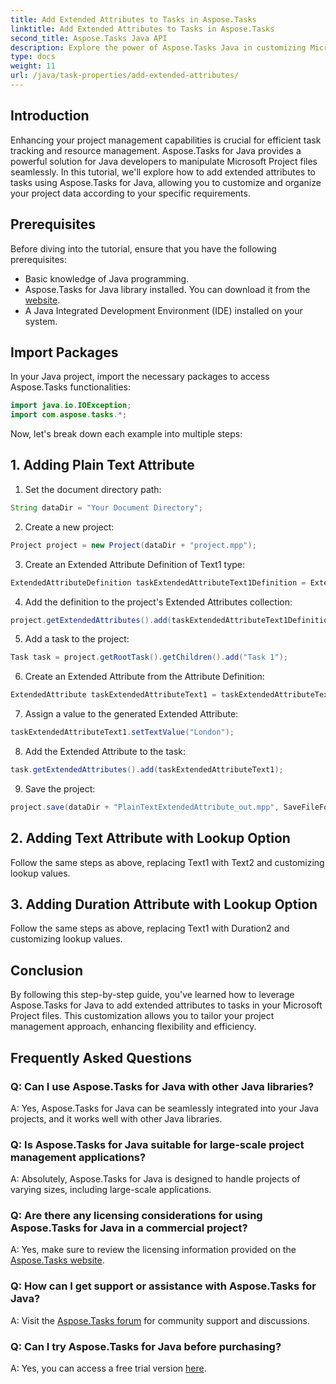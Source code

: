 ```yaml
---
title: Add Extended Attributes to Tasks in Aspose.Tasks
linktitle: Add Extended Attributes to Tasks in Aspose.Tasks
second_title: Aspose.Tasks Java API
description: Explore the power of Aspose.Tasks Java in customizing Microsoft Project files with extended attributes. Enhance your project management capabilities effortlessly.
type: docs
weight: 11
url: /java/task-properties/add-extended-attributes/
---
```

## Introduction
Enhancing your project management capabilities is crucial for efficient task tracking and resource management. Aspose.Tasks for Java provides a powerful solution for Java developers to manipulate Microsoft Project files seamlessly. In this tutorial, we'll explore how to add extended attributes to tasks using Aspose.Tasks for Java, allowing you to customize and organize your project data according to your specific requirements.
## Prerequisites
Before diving into the tutorial, ensure that you have the following prerequisites:
- Basic knowledge of Java programming.
- Aspose.Tasks for Java library installed. You can download it from the [website](https://releases.aspose.com/tasks/java/).
- A Java Integrated Development Environment (IDE) installed on your system.
## Import Packages
In your Java project, import the necessary packages to access Aspose.Tasks functionalities:
```java
import java.io.IOException;
import com.aspose.tasks.*;
```
Now, let's break down each example into multiple steps:
## 1. Adding Plain Text Attribute
1. Set the document directory path:
```java
String dataDir = "Your Document Directory";
```
2. Create a new project:
```java
Project project = new Project(dataDir + "project.mpp");
```
3. Create an Extended Attribute Definition of Text1 type:
```java
ExtendedAttributeDefinition taskExtendedAttributeText1Definition = ExtendedAttributeDefinition.createTaskDefinition(CustomFieldType.Text, ExtendedAttributeTask.Text1, "Task City Name");
```
4. Add the definition to the project's Extended Attributes collection:
```java
project.getExtendedAttributes().add(taskExtendedAttributeText1Definition);
```
5. Add a task to the project:
```java
Task task = project.getRootTask().getChildren().add("Task 1");
```
6. Create an Extended Attribute from the Attribute Definition:
```java
ExtendedAttribute taskExtendedAttributeText1 = taskExtendedAttributeText1Definition.createExtendedAttribute();
```
7. Assign a value to the generated Extended Attribute:
```java
taskExtendedAttributeText1.setTextValue("London");
```
8. Add the Extended Attribute to the task:
```java
task.getExtendedAttributes().add(taskExtendedAttributeText1);
```
9. Save the project:
```java
project.save(dataDir + "PlainTextExtendedAttribute_out.mpp", SaveFileFormat.Mpp);
```
## 2. Adding Text Attribute with Lookup Option
Follow the same steps as above, replacing Text1 with Text2 and customizing lookup values.
## 3. Adding Duration Attribute with Lookup Option
Follow the same steps as above, replacing Text1 with Duration2 and customizing lookup values.
## Conclusion
By following this step-by-step guide, you've learned how to leverage Aspose.Tasks for Java to add extended attributes to tasks in your Microsoft Project files. This customization allows you to tailor your project management approach, enhancing flexibility and efficiency.
## Frequently Asked Questions
### Q: Can I use Aspose.Tasks for Java with other Java libraries?
A: Yes, Aspose.Tasks for Java can be seamlessly integrated into your Java projects, and it works well with other Java libraries.
### Q: Is Aspose.Tasks for Java suitable for large-scale project management applications?
A: Absolutely, Aspose.Tasks for Java is designed to handle projects of varying sizes, including large-scale applications.
### Q: Are there any licensing considerations for using Aspose.Tasks for Java in a commercial project?
A: Yes, make sure to review the licensing information provided on the [Aspose.Tasks website](https://purchase.aspose.com/buy).
### Q: How can I get support or assistance with Aspose.Tasks for Java?
A: Visit the [Aspose.Tasks forum](https://forum.aspose.com/c/tasks/15) for community support and discussions.
### Q: Can I try Aspose.Tasks for Java before purchasing?
A: Yes, you can access a free trial version [here](https://releases.aspose.com/).
